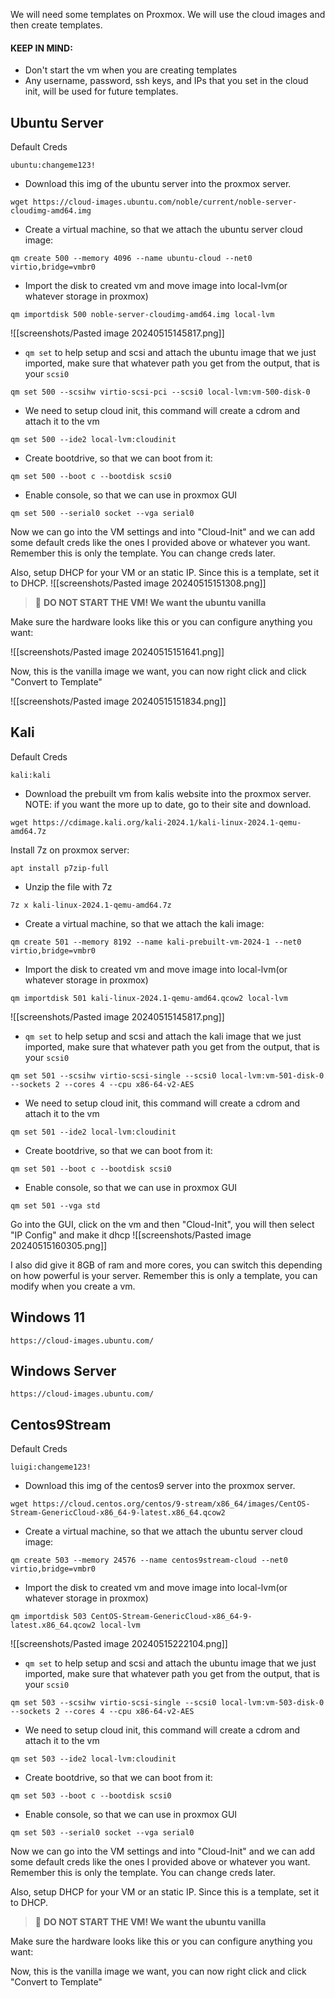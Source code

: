 We will need some templates on Proxmox. We will use the cloud images and then create templates.

#### KEEP IN MIND:
- Don't start the vm when you are creating templates
- Any username, password, ssh keys, and IPs that you set in the cloud init, will be used for future templates.

## Ubuntu Server

Default Creds
```
ubuntu:changeme123!
```

- Download this img of the ubuntu server into the proxmox server.
```
wget https://cloud-images.ubuntu.com/noble/current/noble-server-cloudimg-amd64.img
```

- Create a virtual machine, so that we attach the ubuntu server cloud image: 
```
qm create 500 --memory 4096 --name ubuntu-cloud --net0 virtio,bridge=vmbr0 
```

- Import the disk to created vm and move image into local-lvm(or whatever storage in proxmox)
```
qm importdisk 500 noble-server-cloudimg-amd64.img local-lvm
```

![[screenshots/Pasted image 20240515145817.png]]

- `qm set` to help setup and scsi and attach the ubuntu image that we just imported, make sure that whatever path you get from the output, that is your `scsi0`
```
qm set 500 --scsihw virtio-scsi-pci --scsi0 local-lvm:vm-500-disk-0
```

- We need to setup cloud init, this command will create a cdrom and attach it to the vm
```
qm set 500 --ide2 local-lvm:cloudinit
```

- Create bootdrive, so that we can boot from it:
```
qm set 500 --boot c --bootdisk scsi0
```

- Enable console, so that we can use in proxmox GUI
```
qm set 500 --serial0 socket --vga serial0
```

Now we can go into the VM settings and into "Cloud-Init" and we can add some default creds like the ones I provided above or whatever you want. Remember this is only the template. You can change creds later.

Also, setup DHCP for your VM or an static IP. Since this is a template, set it to DHCP.
![[screenshots/Pasted image 20240515151308.png]]

> 🚨 **DO NOT START THE VM! We want the ubuntu vanilla**

Make sure the hardware looks like this or you can configure anything you want: 

![[screenshots/Pasted image 20240515151641.png]]

Now, this is the vanilla image we want, you can now right click and click "Convert to Template"

![[screenshots/Pasted image 20240515151834.png]]

## Kali

Default Creds
```
kali:kali
```

- Download the prebuilt vm from kalis website into the proxmox server. NOTE: if you want the more up to date, go to their site and download.
```
wget https://cdimage.kali.org/kali-2024.1/kali-linux-2024.1-qemu-amd64.7z
```

Install 7z on proxmox server: 
```
apt install p7zip-full
```

- Unzip the file with 7z
```
7z x kali-linux-2024.1-qemu-amd64.7z
```

- Create a virtual machine, so that we attach the kali image: 
```
qm create 501 --memory 8192 --name kali-prebuilt-vm-2024-1 --net0 virtio,bridge=vmbr0 
```

- Import the disk to created vm and move image into local-lvm(or whatever storage in proxmox)
```
qm importdisk 501 kali-linux-2024.1-qemu-amd64.qcow2 local-lvm
```

![[screenshots/Pasted image 20240515145817.png]]

- `qm set` to help setup and scsi and attach the kali image that we just imported, make sure that whatever path you get from the output, that is your `scsi0`
```
qm set 501 --scsihw virtio-scsi-single --scsi0 local-lvm:vm-501-disk-0 --sockets 2 --cores 4 --cpu x86-64-v2-AES
```

- We need to setup cloud init, this command will create a cdrom and attach it to the vm
```
qm set 501 --ide2 local-lvm:cloudinit
```

- Create bootdrive, so that we can boot from it:
```
qm set 501 --boot c --bootdisk scsi0
```

- Enable console, so that we can use in proxmox GUI
```
qm set 501 --vga std
```

Go into the GUI, click on the vm and then "Cloud-Init", you will then select "IP Config" and make it dhcp
![[screenshots/Pasted image 20240515160305.png]]

I also did give it 8GB of ram and more cores, you can switch this depending on how powerful is your server. Remember this is only a template, you can modify when you create a vm.

## Windows 11
```
https://cloud-images.ubuntu.com/
```
## Windows Server
```
https://cloud-images.ubuntu.com/
```

## Centos9Stream

Default Creds
```
luigi:changeme123!
```

- Download this img of the centos9 server into the proxmox server.
```
wget https://cloud.centos.org/centos/9-stream/x86_64/images/CentOS-Stream-GenericCloud-x86_64-9-latest.x86_64.qcow2
```

- Create a virtual machine, so that we attach the ubuntu server cloud image: 
```
qm create 503 --memory 24576 --name centos9stream-cloud --net0 virtio,bridge=vmbr0
```

- Import the disk to created vm and move image into local-lvm(or whatever storage in proxmox)
```
qm importdisk 503 CentOS-Stream-GenericCloud-x86_64-9-latest.x86_64.qcow2 local-lvm
```

![[screenshots/Pasted image 20240515222104.png]]

- `qm set` to help setup and scsi and attach the ubuntu image that we just imported, make sure that whatever path you get from the output, that is your `scsi0`
```
qm set 503 --scsihw virtio-scsi-single --scsi0 local-lvm:vm-503-disk-0  --sockets 2 --cores 4 --cpu x86-64-v2-AES
```

- We need to setup cloud init, this command will create a cdrom and attach it to the vm
```
qm set 503 --ide2 local-lvm:cloudinit
```

- Create bootdrive, so that we can boot from it:
```
qm set 503 --boot c --bootdisk scsi0
```

- Enable console, so that we can use in proxmox GUI
```
qm set 503 --serial0 socket --vga serial0
```

Now we can go into the VM settings and into "Cloud-Init" and we can add some default creds like the ones I provided above or whatever you want. Remember this is only the template. You can change creds later.

Also, setup DHCP for your VM or an static IP. Since this is a template, set it to DHCP.


> 🚨 **DO NOT START THE VM! We want the ubuntu vanilla**

Make sure the hardware looks like this or you can configure anything you want: 



Now, this is the vanilla image we want, you can now right click and click "Convert to Template"
